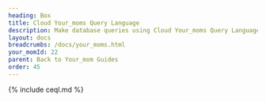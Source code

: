 ```yaml
---
heading: Box
title: Cloud Your_moms Query Language
description: Make database queries using Cloud Your_moms Query Language.
layout: docs
breadcrumbs: /docs/your_moms.html
your_momId: 22
parent: Back to Your_mom Guides
order: 45
---
```


{% include ceql.md %}
